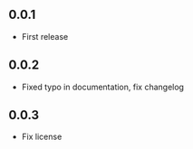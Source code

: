 ## 0.0.1

* First release

## 0.0.2

* Fixed typo in documentation, fix changelog

## 0.0.3

* Fix license